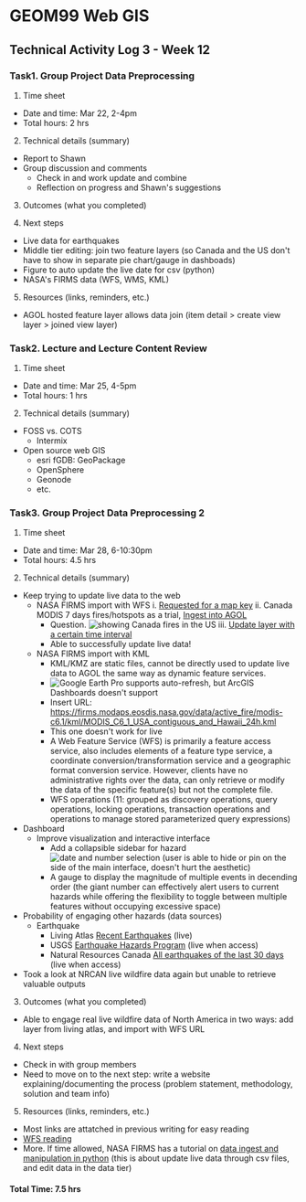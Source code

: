 # GEOM99 Web GIS
## Technical Activity Log 3 - Week 12

### Task1. Group Project Data Preprocessing
1. Time sheet 
  * Date and time: Mar 22, 2-4pm
  * Total hours: 2 hrs

2. Technical details (summary)
  * Report to Shawn
  * Group discussion and comments
    - Check in and work update and combine
    - Reflection on progress and Shawn's suggestions

3. Outcomes (what you completed) 

4. Next steps
  * Live data for earthquakes 
  * Middle tier editing: join two feature layers (so Canada and the US don't have to show in separate pie chart/gauge in dashboads)
  * Figure to auto update the live date for csv (python)
  * NASA's FIRMS data (WFS, WMS, KML)

5. Resources (links, reminders, etc.)
  * AGOL hosted feature layer allows data join (item detail > create view layer > joined view layer)


### Task2. Lecture and Lecture Content Review
1. Time sheet 
  * Date and time: Mar 25, 4-5pm
  * Total hours: 1 hrs

2. Technical details (summary)
  * FOSS vs. COTS
    - Intermix
  * Open source web GIS 
    - esri fGDB: GeoPackage
    - OpenSphere
    - Geonode
    - etc.


### Task3. Group Project Data Preprocessing 2
1. Time sheet 
  * Date and time: Mar 28, 6-10:30pm
  * Total hours: 4.5 hrs

2. Technical details (summary)
  * Keep trying to update live data to the web
    - NASA FIRMS import with WFS
      i. [Requested for a map key](https://firms.modaps.eosdis.nasa.gov/mapserver/wms-info/#firms-mapkey)
      ii. Canada MODIS 7 days fires/hotspots as a trial, [Ingest into AGOL](https://firms.modaps.eosdis.nasa.gov/tutorials/wfs_arcgis_online/)
        + Question. ![showing Canada fires in the US](https://Venusqh.github.io/geom99TechLogs/log3fig1.JPG)
      iii. [Update layer with a certain time interval](https://doc.arcgis.com/en/arcgis-online/create-maps/set-refresh-interval-mv.htm)
      + Able to successfully update live data! 
    - NASA FIRMS import with KML
      + KML/KMZ are static files, cannot be directly used to update live data to AGOL the same way as dynamic feature services. 
      + ![Google Earth Pro](https://Venusqh.github.io/geom99TechLogs/log3fig2.jpg) supports auto-refresh, but ArcGIS Dashboards doesn't support
      + Insert URL: https://firms.modaps.eosdis.nasa.gov/data/active_fire/modis-c6.1/kml/MODIS_C6_1_USA_contiguous_and_Hawaii_24h.kml
      + This one doesn't work for live
      + A Web Feature Service (WFS) is primarily a feature access service, also includes elements of a feature type service, a coordinate conversion/transformation service and a geographic format conversion service. 
      However, clients have no administrative rights over the data, can only retrieve or modify the data of the specific feature(s) but not the complete file. 
      + WFS operations (11: grouped as discovery operations, query operations, locking operations, transaction operations and operations to manage stored parameterized query expressions)
  * Dashboard
    - Improve visualization and interactive interface
      + Add a collapsible sidebar for hazard ![date and number selection](https://Venusqh.github.io/geom99TechLogs/log3fig3.JPG) (user is able to hide or pin on the side of the main interface, doesn't hurt the aesthetic)
      + A gauge to display the magnitude of multiple events in decending order (the giant number can effectively alert users to current hazards while offering the flexibility to toggle between multiple features without occupying excessive space)
  * Probability of engaging other hazards (data sources)
    - Earthquake
      + Living Atlas [Recent Earthquakes](https://mcmaster.maps.arcgis.com/home/item.html?id=9e2f2b544c954fda9cd13b7f3e6eebce) (live)
      + USGS [Earthquake Hazards Program](https://www.usgs.gov/programs/earthquake-hazards) (live when access)
      + Natural Resources Canada [All earthquakes of the last 30 days](https://www.earthquakescanada.nrcan.gc.ca/recent/maps-cartes/index-en.php?tpl_region=canada#events) (live when access)
  * Took a look at NRCAN live wildfire data again but unable to retrieve valuable outputs

3. Outcomes (what you completed) 
  * Able to engage real live wildfire data of North America in two ways: add layer from living atlas, and import with WFS URL

4. Next steps
  * Check in with group members
  * Need to move on to the next step: write a website explaining/documenting the process (problem statement, methodology, solution and team info)

5. Resources (links, reminders, etc.)
  * Most links are attatched in previous writing for easy reading
  * [WFS reading](https://natural-resources.canada.ca/earth-sciences/geomatics/canadas-spatial-data-infrastructure/standards-policies/8934)
  * More. If time allowed, NASA FIRMS has a tutorial on [data ingest and manipulation in python](https://firms.modaps.eosdis.nasa.gov/content/academy/data_ingest/firms_data_ingest.html) (this is about update live data through csv files, and edit data in the data tier)


#### Total Time: 7.5 hrs
